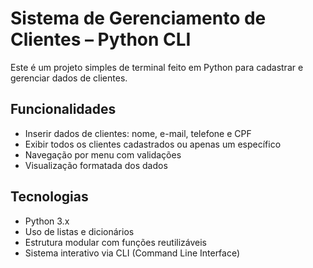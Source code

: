 # Sistema de Gerenciamento de Clientes – Python CLI

Este é um projeto simples de terminal feito em Python para cadastrar e gerenciar dados de clientes.

## Funcionalidades

- Inserir dados de clientes: nome, e-mail, telefone e CPF
- Exibir todos os clientes cadastrados ou apenas um específico
- Navegação por menu com validações
- Visualização formatada dos dados

## Tecnologias

- Python 3.x
- Uso de listas e dicionários
- Estrutura modular com funções reutilizáveis
- Sistema interativo via CLI (Command Line Interface)
